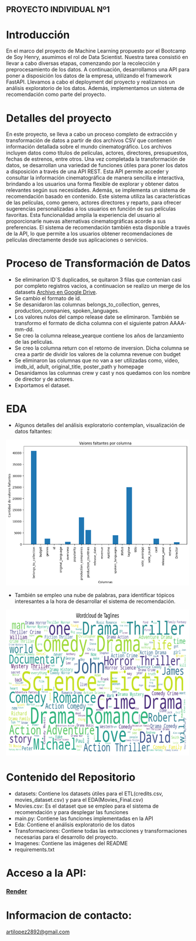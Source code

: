
## PROYECTO INDIVIDUAL Nº1

# Introducción
En el marco del proyecto de Machine Learning propuesto por el Bootcamp de Soy Henry, asumimos el rol de Data Scientist. Nuestra tarea consistió en llevar a cabo diversas etapas, comenzando por la recolección y preprocesamiento de los datos. A continuación, desarrollamos una API para poner a disposición los datos de la empresa, utilizando el framework FastAPI. Llevamos a cabo el deployment del proyecto y realizamos un análisis exploratorio de los datos.
Además, implementamos un sistema de recomendación como parte del proyecto.


# Detalles del proyecto
En este proyecto, se lleva a cabo un proceso completo de extracción y transformación de datos  a partir de dos archivos CSV que contienen información detallada sobre el mundo cinematográfico. Los archivos incluyen datos como títulos de películas, actores, directores, presupuestos, fechas de estrenos, entre otros.
Una vez completada la transformación de datos, se desarrollan una variedad de funciones útiles para poner los datos a disposición a través de una API REST. Esta API permite acceder y consultar la información cinematográfica de manera sencilla e interactiva, brindando a los usuarios una forma flexible de explorar y obtener datos relevantes según sus necesidades.
Además, se implementa un sistema de recomendación basado en contenido. Este sistema utiliza las características de las películas, como genero, actores directores y reparto, para ofrecer sugerencias personalizadas a los usuarios en función de sus películas favoritas. Esta funcionalidad amplía la experiencia del usuario al proporcionarle nuevas alternativas cinematográficas acorde a sus preferencias. El sistema de recomendación también esta disponible a través de la API, lo que permite a los usuarios obtener recomendaciones de películas directamente desde sus aplicaciones o servicios.

# Proceso de Transformación de Datos
- Se eliminarion ID´S duplicados, se quitaron 3 filas que contenian casi por completo registros vacios, a continuacion se realizo un merge de los datasets [Archivo en Google Drive](https://drive.google.com/drive/folders/1zTB33VXNYYm3n14dIHqllvgNl7Sp5l6c?usp=drive_link). 
- Se cambio el formato de id.
- Se desanidaron las columnas belongs_to_collection, genres, production_companies, spoken_languages.
- Los valores nulos del campo release date se eliminaron. También se transformo el formato de dicha columna con el siguiente patron AAAA-mm-dd.
- Se creo la columna release_yearque contiene los años de lanzamiento de las peliculas.
- Se creo la columna return con el retorno de inversion. Dicha columna se crea a partir de dividir los valores de la columna revenue con budget
- Se eliminaron las columnas que no van a ser utilizadas como, video, imdb_id, adult, original_title, poster_path y homepage
- Desanidamos las columnas crew y cast y nos quedamos con los nombre de director y de actores.
- Exportamos el dataset.

# EDA
- Algunos detalles del análisis exploratorio contemplan, visualización de datos faltantes:

<img src="Imagenes\output.png" alt="Texto alternativo" width="500" height="400">

- También se empleo una nube de palabras, para identificar tópicos interesantes a la hora de desarrollar el sistema de recomendación.

<img src="Imagenes\output2.png" alt="Texto alternativo" width="500" height="400">

# Contenido del Repositorio

- datasets: Contiene los datasets útiles para el ETL(credits.csv, movies_dataset.csv) y para el EDA(Movies_Final.csv)
- Movies.csv: Es el dataset que se empleo para el sistema de recomendación y para desplegar las funciones
- main.py: Contiene las funciones implementadas en la API
- Eda: Contiene el análisis exploratorio de los datos
- Transformaciones: Contiene todas las extracciones y transformaciones necesarias para el desarrollo del proyecto.
- Imagenes: Contiene las imágenes del README
- requirements.txt

# Acceso a la API:
### [Render](https://movie-deploy.onrender.com/docs)

# Informacion de contacto:
artilopez2892@gmail.com




